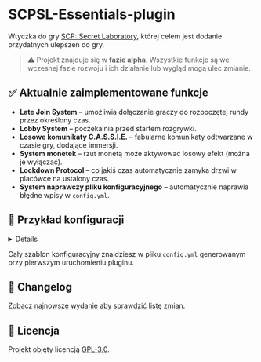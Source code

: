 # SCPSL-Essentials-plugin

Wtyczka do gry [SCP: Secret Laboratory](https://scpslgame.com/), której celem jest dodanie przydatnych ulepszeń do gry.

> ⚠️ Projekt znajduje się w **fazie alpha**. Wszystkie funkcje są we wczesnej fazie rozwoju i ich działanie lub wygląd mogą ulec zmianie.

## ✅ Aktualnie zaimplementowane funkcje

- **Late Join System** – umożliwia dołączanie graczy do rozpoczętej rundy przez określony czas.
- **Lobby System** – poczekalnia przed startem rozgrywki.
- **Losowe komunikaty C.A.S.S.I.E.** – fabularne komunikaty odtwarzane w czasie gry, dodające immersji.
- **System monetek** – rzut monetą może aktywować losowy efekt (można je wyłączać).
- **Lockdown Protocol** – co jakiś czas automatycznie zamyka drzwi w placówce na ustalony czas.
- **System naprawczy pliku konfiguracyjnego** – automatycznie naprawia błędne wpisy w `config.yml`.

## 🔧 Przykład konfiguracji
<details>

```yaml
# Sekcja: Ogólne ustawienia wtyczki
# ---------------------------------
# Czy wtyczka jest włączona?
# Dozwolone wartości: true, false
IsEnabled: true

# Sekcja: Komunikaty fabularne (LosoweKomunikaty)
# ---------------------------------------------
# Czy komunikaty fabularne są włączone?
# Dozwolone wartości: true, false
RandomMessagesEnabled: true
# Minimalny czas między komunikatami (w sekundach)
# Dozwolone wartości: liczba całkowita >= 1
RandomMessagesMinIntervalSeconds: 60
# Maksymalny czas między komunikatami (w sekundach)
# Dozwolone wartości: liczba całkowita >= RandomMessagesMinIntervalSeconds
RandomMessagesMaxIntervalSeconds: 480

# Sekcja: Okresowe zamykanie drzwi (OkresoweZamykanieDrzwi)
# ------------------------------------------------------
# Czy okresowe zamykanie drzwi jest włączone?
# Dozwolone wartości: true, false
DoorLockdownEnabled: true
# Minimalny czas między lockdownami (w sekundach)
# Dozwolone wartości: liczba całkowita >= 1
DoorLockdownMinIntervalSeconds: 180
# Maksymalny czas między lockdownami (w sekundach)
# Dozwolone wartości: liczba całkowita >= DoorLockdownMinIntervalSeconds
DoorLockdownMaxIntervalSeconds: 300
# Czas trwania lockdownu (w sekundach)
# Dozwolone wartości: liczba całkowita >= 1
DoorLockdownDurationSeconds: 15

# Sekcja: System Late Join (LateJoinSystem)
# ---------------------------------------
# Czy system ""late join"" jest włączony?
# Dozwolone wartości: true, false
LateJoinEnabled: true
# Czas na dołączenie do rundy (w sekundach)
# Dozwolone wartości: liczba całkowita >= 1
LateJoinTimeSeconds: 60

# Sekcja: Mechanika Monetek (Monetki)
# -----------------------------------
# Czy mechanika monetek jest włączona?
# Dozwolone wartości: true, false
CoinsEnabled: true

# Ustawienia poszczególnych efektów monetek
# Dozwolone wartości dla wszystkich efektów: true, false
CoinEffectTeleportPlayer: true        # Teleportuje gracza w losowe miejsce
CoinEffectHealPlayer: true            # Leczy gracza do pełnego zdrowia
CoinEffectChangePlayerClass: true     # Zmienia klasę gracza na losową
CoinEffectGiveRandomItem: true        # Daje graczowi losowy przedmiot
CoinEffectGrantDamageImmunity: true   # Daje graczowi odporność na obrażenia na 20 sekund
CoinEffectDropCurrentItem: true       # Upuszcza aktualny przedmiot gracza
CoinEffectSwapWithRandomPlayer: true  # Zamienia miejscami z losowym graczem
CoinEffectTeleportToRandomRoom: true  # Teleportuje gracza do losowego pomieszczenia
CoinEffectBoostDamageOutput: true     # Zwiększa obrażenia gracza na 15 sekund
CoinEffectPullNearbyPlayers: true     # Przyciąga pobliskich graczy
CoinEffectDisguisePlayer: true        # Przebranie gracza na 30 sekund
CoinEffectSwapInventoryWithRandom: true  # Wymienia ekwipunek z losowym graczem
CoinEffectCreateDecoyClone: true      # Tworzy klona gracza
CoinEffectShuffleAllPlayers: true     # Przetasowuje pozycje wszystkich graczy
CoinEffectToggleWeapons: true         # Włącza/wyłącza broń gracza
CoinEffectCreateForceField: true      # Tworzy pole siłowe wokół gracza
CoinEffectTimeShiftPlayers: true      # Przesuwa czas dla wszystkich graczy

# Sekcja: Lobby
# -----------------------------------
# Czy Lobby przed grą ma być włączone?
# Dozwolone wartości: true, false
LobbySystemEnabled: true
```
</details>

Cały szablon konfiguracyjny znajdziesz w pliku `config.yml` generowanym przy pierwszym uruchomieniu pluginu.

📜 Changelog
------------

[Zobacz najnowsze wydanie aby sprawdzić listę zmian.](https://github.com/ttk0721/SCPSL-Essentials-plugin/releases/latest) 

📄 Licencja
-----------

Projekt objęty licencją [GPL-3.0](https://github.com/ttk0721/SCPSL-Essentials-plugin?tab=GPL-3.0-1-ov-file#).
